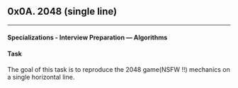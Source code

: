 ## 0x0A. 2048 (single line)
___

#### Specializations - Interview Preparation ― Algorithms

#### Task
The goal of this task is to reproduce the 2048 game(NSFW !!) mechanics on a single horizontal line.
